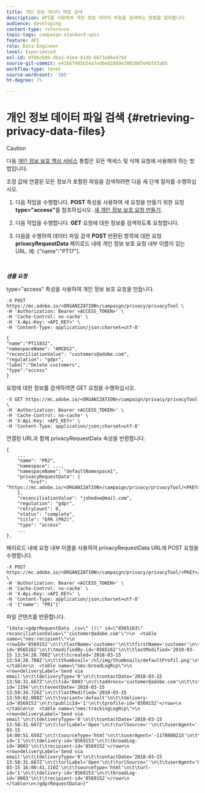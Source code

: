 ```yaml
---
title: 개인 정보 데이터 파일 검색
description: API를 사용하여 개인 정보 데이터 파일을 검색하는 방법을 알아봅니다
audience: developing
content-type: reference
topic-tags: campaign-standard-apis
feature: API
role: Data Engineer
level: Experienced
exl-id: df06cb86-dba2-41e4-81d0-66f3a86e47bd
source-git-commit: e41667405b54a7ed0e02889e3002807e4bfd3a05
workflow-type: tm+mt
source-wordcount: '165'
ht-degree: 7%

---
```


# 개인 정보 데이터 파일 검색 {#retrieving-privacy-data-files}

>[!CAUTION]
>
>다음 [개인 정보 보호 핵심 서비스](https://adobe.io/apis/cloudplatform/gdpr.html) 통합은 모든 액세스 및 삭제 요청에 사용해야 하는 방법입니다. <!--Starting 19.4, the use of the Campaign API and interface for access and delete requests is deprecated. For more on Campaign Standard deprecated and removed features, refer to [this page](../../rn/using/deprecated-features.md).-->

조정 값에 연결된 모든 정보가 포함된 파일을 검색하려면 다음 세 단계 절차를 수행하십시오.

1. 다음 작업을 수행합니다. **POST** 특성을 사용하여 새 요청을 만들기 위한 요청 **type=&quot;access&quot;**&#x200B;를 참조하십시오. [새 개인 정보 보호 요청 만들기](../../api/using/creating-a-privacy-request.md).

1. 다음 작업을 수행합니다. **GET** 요청에 대한 정보를 검색하도록 요청합니다.

1. 다음을 수행하여 데이터 파일 검색 **POST** 반환된 항목에 대한 요청 **privacyRequestData** 페이로드 내에 개인 정보 보호 요청 내부 이름이 있는 URL. 예: {&quot;name&quot;:&quot;PT17&quot;}.

<br/>

***샘플 요청***

type=&quot;access&quot; 특성을 사용하여 개인 정보 보호 요청을 만듭니다.

```
-X POST https://mc.adobe.io/<ORGANIZATION>/campaign/privacy/privacyTool \
-H 'Authorization: Bearer <ACCESS_TOKEN>' \
-H 'Cache-Control: no-cache' \
-H 'X-Api-Key: <API_KEY>' \
-H 'Content-Type: application/json;charset=utf-8'

{
"name":"PT11832",
"namespaceName": "AMCDS2",
"reconciliationValue": "customers@adobe.com",
"regulation": "gdpr",
"label":"Delete customers",
"type":"access"
}
```

<!-- + réponse -->

요청에 대한 정보를 검색하려면 GET 요청을 수행하십시오.

```
-X GET https://mc.adobe.io/<ORGANIZATION>/campaign/privacy/privacyTool \
-H 'Authorization: Bearer <ACCESS_TOKEN>' \
-H 'Cache-Control: no-cache' \
-H 'X-Api-Key: <API_KEY>' \
-H 'Content-Type: application/json;charset=utf-8'
```

연결된 URL과 함께 privacyRequestData 속성을 반환합니다.

```
{
    ...
    "name": "PR2",
    "namespace": ...,
    "namespaceName": "defaultNamespace1",
    "privacyRequestData": {
        "href": "https://mc.adobe.io/<ORGANIZATION>/campaign/privacy/privacyTool/<PKEY>/privacyRequestData/"
    },
    "reconciliationValue": "johndoe@mail.com",
    "regulation": "gdpr",
    "retryCount": 0,
    "status": "complete",
    "title": "EPR (PR2)",
    "type": "access"
    ...
},
```

페이로드 내에 요청 내부 이름을 사용하여 privacyRequestData URL에 POST 요청을 수행합니다.

```
-X POST https://mc.adobe.io/<ORGANIZATION>/campaign/privacy/privacyTool/<PKEY>/privacyRequestData \
-H 'Authorization: Bearer <ACCESS_TOKEN>' \
-H 'Cache-Control: no-cache' \
-H 'X-Api-Key: <API_KEY>' \
-H 'Content-Type: application/json;charset=utf-8'
-d '{"name": "PR1"}'
```

파일 콘텐츠를 반환합니다.

```
"{data:<gdprRequestData _cs=\" ()\" id=\"8565163\" reconciliationValue=\"'customer@adobe.com'\">\n  <table name=\"nms:recipient\">\n    <rowId='8569152'\n\t\tlastName='customer'\n\t\tfirstName='customer'\n\t\tgender='1'\n\t\temail='customer@adobe.com'\n\t\tcreatedBy-id='8565162'\n\t\tmodifiedBy-id='8565162'\n\t\tlastModified='2018-03-15 13:54:28.708Z'\n\t\tcreated='2018-03-15 13:54:28.708Z'\n\t\tthumbnail='/nl/img/thumbnails/defaultProfil.png'\n\t\temailFormat='2'</row>\n  </table>\n  <table name=\"nms:broadLogRcp\">\n    <row>deliveryLabel='Send via email'\n\t\tdeliveryType='0'\n\t\tcontactDate='2018-03-15 13:58:31.667Z'\n\t\tid='8003'\n\t\taddress='customer@adobe.com'\n\t\tstatus='1'\n\t\tmsg-id='1194'\n\t\teventDate='2018-03-15 13:58:34.726Z'\n\t\tlastModified='2018-03-15 13:59:02.008Z'\n\t\tvariant='default'\n\t\tdelivery-id='8569153'\n\t\tpublicId='1'\n\t\tprofile-id='8569152'</row>\n  </table>\n  <table name=\"nms:trackingLogRcp\">\n    <row>deliveryLabel='Send via email'\n\t\tdeliveryType='0'\n\t\tcontactDate='2018-03-15 13:58:31.667Z'\n\t\turlLabel='Open'\n\t\turlSource=''\n\t\tuserAgent='-1178080215'\n\t\ttrackedDevice='pc'\n\t\tid='5000'\n\t\tlogDate='2018-03-15 14:00:51.650Z'\n\t\tsourceType='html'\n\t\tuserAgent='-1178080215'\n\t\turl-id='1'\n\t\tdelivery-id='8569153'\n\t\tbroadLog-id='8003'\n\t\trecipient-id='8569152'</row>\n    <row>deliveryLabel='Send via email'\n\t\tdeliveryType='0'\n\t\tcontactDate='2018-03-15 13:58:31.667Z'\n\t\turlLabel='Open'\n\t\turlSource=''\n\t\tuserAgent='0'\n\t\ttrackedDevice=''\n\t\tid='6000'\n\t\tlogDate='2018-03-15 16:00:41.110Z'\n\t\tsourceType='html'\n\t\turl-id='1'\n\t\tdelivery-id='8569153'\n\t\tbroadLog-id='8003'\n\t\trecipient-id='8569152'</row>\n  </table>\n</gdprRequestData>}"
```
